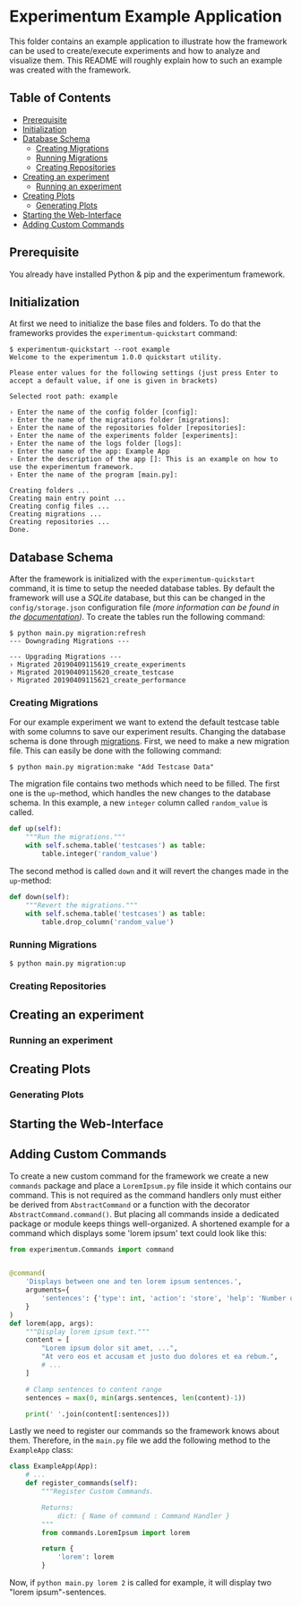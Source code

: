 # Experimentum Example Application <!-- omit in toc -->
This folder contains an example application to illustrate how the framework can be used to create/execute experiments and how to analyze and visualize them. This README will roughly explain how to such an example was created with the framework.

## Table of Contents <!-- omit in toc -->
- [Prerequisite](#prerequisite)
- [Initialization](#initialization)
- [Database Schema](#database-schema)
  - [Creating Migrations](#creating-migrations)
  - [Running Migrations](#running-migrations)
  - [Creating Repositories](#creating-repositories)
- [Creating an experiment](#creating-an-experiment)
  - [Running an experiment](#running-an-experiment)
- [Creating Plots](#creating-plots)
  - [Generating Plots](#generating-plots)
- [Starting the Web-Interface](#starting-the-web-interface)
- [Adding Custom Commands](#adding-custom-commands)

## Prerequisite
You already have installed Python & pip and the experimentum framework.

## Initialization
At first we need to initialize the base files and folders. To do that the frameworks provides the `experimentum-quickstart` command:

~~~console
$ experimentum-quickstart --root example
Welcome to the experimentum 1.0.0 quickstart utility.

Please enter values for the following settings (just press Enter to
accept a default value, if one is given in brackets)

Selected root path: example

› Enter the name of the config folder [config]:
› Enter the name of the migrations folder [migrations]:
› Enter the name of the repositories folder [repositories]:
› Enter the name of the experiments folder [experiments]:
› Enter the name of the logs folder [logs]:
› Enter the name of the app: Example App
› Enter the description of the app []: This is an example on how to use the experimentum framework.
› Enter the name of the program [main.py]:

Creating folders ...
Creating main entry point ...
Creating config files ...
Creating migrations ...
Creating repositories ...
Done.
~~~

## Database Schema
After the framework is initialized with the `experimentum-quickstart` command, it is time to setup the needed database tables. By default the framework will use a *SQLite* database, but this can be changed in the `config/storage.json` configuration file *(more information can be found in the [documentation](https://pascalkleindienst.github.io/experimentum/configuration.html#storage-configuration))*. To create the tables run the following command:

~~~console
$ python main.py migration:refresh
--- Downgrading Migrations ---

--- Upgrading Migrations ---
› Migrated 20190409115619_create_experiments
› Migrated 20190409115620_create_testcase
› Migrated 20190409115621_create_performance
~~~

### Creating Migrations
For our example experiment we want to extend the default testcase table with some columns to save our experiment results. Changing the database schema is done through [migrations](https://pascalkleindienst.github.io/experimentum/migrations.html). First, we need to make a new migration file. This can easily be done with the following command:

~~~console
$ python main.py migration:make "Add Testcase Data"
~~~

The migration file contains two methods which need to be filled. The first one is the `up`-method, which handles the new changes to the database schema. In this example, a new `integer` column called `random_value` is called.

~~~python
def up(self):
    """Run the migrations."""
    with self.schema.table('testcases') as table:
        table.integer('random_value')
~~~

The second method is called `down` and it will revert the changes made in the `up`-method:
~~~python
def down(self):
    """Revert the migrations."""
    with self.schema.table('testcases') as table:
        table.drop_column('random_value')
~~~

### Running Migrations
~~~console
$ python main.py migration:up
~~~

### Creating Repositories


## Creating an experiment

### Running an experiment

## Creating Plots
### Generating Plots

## Starting the Web-Interface

## Adding Custom Commands
To create a new custom command for the framework we create a new `commands` package and place a `LoremIpsum.py` file inside it which contains our command. This is not required as the command handlers only must either be derived from `AbstractCommand` or a function with the decorator `AbstractCommand.command()`. But placing all commands inside a dedicated package or module keeps things well-organized. A shortened example for a command which displays some 'lorem ipsum' text could look like this:

~~~python
from experimentum.Commands import command


@command(
    'Displays between one and ten lorem ipsum sentences.',
    arguments={
        'sentences': {'type': int, 'action': 'store', 'help': 'Number of sentences'}
    }
)
def lorem(app, args):
    """Display lorem ipsum text."""
    content = [
        "Lorem ipsum dolor sit amet, ...",
        "At vero eos et accusam et justo duo dolores et ea rebum.",
        # ...
    ]

    # Clamp sentences to content range
    sentences = max(0, min(args.sentences, len(content)-1))

    print(' '.join(content[:sentences]))
~~~

Lastly we need to register our commands so the framework knows about them. Therefore, in the `main.py` file we add the following method to the `ExampleApp` class:

~~~python
class ExampleApp(App):
    # ...
    def register_commands(self):
        """Register Custom Commands.

        Returns:
            dict: { Name of command : Command Handler }
        """
        from commands.LoremIpsum import lorem

        return {
            'lorem': lorem
        }
~~~

Now, if `python main.py lorem 2` is called for example, it will display two "lorem ipsum"-sentences.